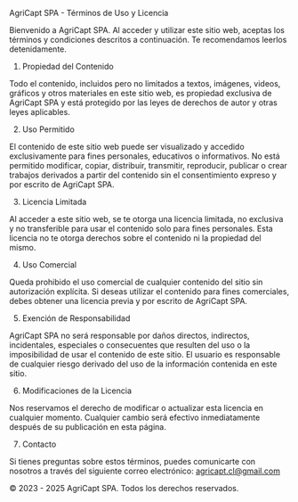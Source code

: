 AgriCapt SPA - Términos de Uso y Licencia

Bienvenido a AgriCapt SPA. Al acceder y utilizar este sitio web, 
aceptas los términos y condiciones descritos a continuación. 
Te recomendamos leerlos detenidamente.

1. Propiedad del Contenido

Todo el contenido, incluidos pero no limitados a textos, imágenes, 
videos, gráficos y otros materiales en este sitio web, es propiedad 
exclusiva de AgriCapt SPA y está protegido por las leyes de 
derechos de autor y otras leyes aplicables.

2. Uso Permitido

El contenido de este sitio web puede ser visualizado y 
accedido exclusivamente para fines personales, educativos 
o informativos. No está permitido modificar, copiar, 
distribuir, transmitir, reproducir, publicar o crear 
trabajos derivados a partir del contenido sin el 
consentimiento expreso y por escrito de AgriCapt SPA.

3. Licencia Limitada

Al acceder a este sitio web, se te otorga una licencia limitada, 
no exclusiva y no transferible para usar el contenido solo 
para fines personales. Esta licencia no te otorga derechos 
sobre el contenido ni la propiedad del mismo.

4. Uso Comercial

Queda prohibido el uso comercial de cualquier contenido del 
sitio sin autorización explícita. Si deseas utilizar el 
contenido para fines comerciales, debes obtener una 
licencia previa y por escrito de AgriCapt SPA.

5. Exención de Responsabilidad

AgriCapt SPA no será responsable por daños directos, indirectos, 
incidentales, especiales o consecuentes que resulten del uso o 
la imposibilidad de usar el contenido de este sitio. 
El usuario es responsable de cualquier riesgo derivado 
del uso de la información contenida en este sitio.

6. Modificaciones de la Licencia

Nos reservamos el derecho de modificar o actualizar 
esta licencia en cualquier momento. Cualquier cambio 
será efectivo inmediatamente después de su publicación 
en esta página.

7. Contacto

Si tienes preguntas sobre estos términos, puedes 
comunicarte con nosotros a través del siguiente 
correo electrónico: agricapt.cl@gmail.com

© 2023 - 2025 AgriCapt SPA. Todos los derechos reservados.
